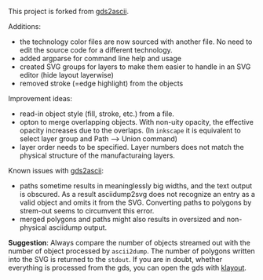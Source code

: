 This project is forked from [gds2ascii](https://github.com/leoheck/gds2ascii).

Additions:
- the technology color files are now sourced with another file. No need to edit the source code for a different technology.
- added argparse for command line help and usage
- created SVG groups for layers to make them easier to handle in an SVG editor (hide layout layerwise)
- removed stroke (=edge highlight) from the objects

Improvement ideas:
- read-in object style (fill, stroke, etc.) from a file. 
- opton to merge overlapping objects. With non-uity opacity, the effective opacity increases due to the overlaps. (In `inkscape` it is equivalent to select layer group and Path --> Union command)
- layer order needs to be specified. Layer numbers does not match the physical structure of the manufacturaing layers.

Known issues with [gds2ascii](https://github.com/gurleyuk/gds2ascii/issues):
- paths sometime results in meaninglessly big widths, and the text output is obscured. As a result asciidump2svg does not recognize an entry as a valid object and omits it from the SVG. Converting paths to polygons by strem-out seems to circumvent this error.
- merged polygons and paths might also results in oversized and non-physical asciidump output.

**Suggestion**: Always compare the number of objects streamed out with the number of object processed by `ascii2dump`. The number of polygons written into the SVG is returned to the `stdout`. If you are in doubt, whether everything is processed from the gds, you can open the gds with [klayout](https://github.com/KLayout/klayout).

